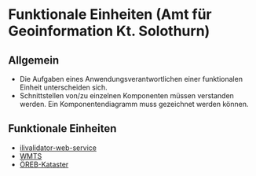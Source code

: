 # Funktionale Einheiten (Amt für Geoinformation Kt. Solothurn)

## Allgemein
- Die Aufgaben eines Anwendungsverantwortlichen einer funktionalen Einheit unterscheiden sich.
- Schnittstellen von/zu einzelnen Komponenten müssen verstanden werden. Ein Komponentendiagramm muss gezeichnet werden können. 

## Funktionale Einheiten

- [ilivalidator-web-service](ilivalidator-web-service/README.md)
- [WMTS](wmts/README.md)
- [ÖREB-Kataster](oereb-kataster/README.md)

